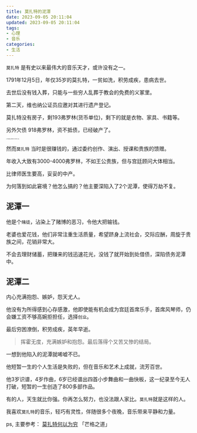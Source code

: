 ```yaml
---
title: 莫扎特的泥潭
date: 2023-09-05 20:11:04
updated: 2023-09-05 20:11:04
tags:
- 心理
- 音乐
categories:
- 生活
---
```


`莫扎特` 是有史以来最伟大的音乐天才，或许没有之一。

1791年12月5日，年仅35岁的莫扎特，一贫如洗，积劳成疾，患病去世。

去世后没有钱入葬，只能与一些穷人乱葬于教会的免费的义冢里。

第二天，维也纳公证员应邀对其进行遗产登记。

莫扎特没有房子，剩193弗罗林(货币单位)，剩下的就是衣物、家具、书籍等。

另外欠债 918弗罗林，资不抵债，已经破产了。

<img src="https://s2.loli.net/2023/09/05/IEpxBrqmvJoe6TR.jpg" alt="Wolfgang-amadeus-mozart_1.jpg" style="zoom: 15%;" />

然而`莫扎特` 当时是很赚钱的，通过委约创作、演出、授课和贵族的馈赠。

年收入大致有3000-4000弗罗林，不如王公贵族，但与宫廷顾问大体相当。

比律师医生要高，妥妥的中产。

为何落到如此窘境？他怎么搞的？他主要深陷入了2个泥潭，使得万劫不复。



## 泥潭一

他是个`赌徒`，沾染上了赌博的恶习，令他大把输钱。

老婆也爱花钱，他们非常注重生活质量，希望跻身上流社会，交际应酬，周旋于贵族之间，花销非常大。

不会去理财储蓄，把赚来的钱迅速花光，没钱了就开始到处借债，深陷债务泥潭中。



## 泥潭二

内心充满抱怨、嫉妒，怨天尤人。

他没有为所得感到心存感激，他即使能有机会成为宫廷首席乐手，首席风琴师，仍会嫌工资不够高婉拒担任，选择`创业`。

最后穷困潦倒，积劳成疾，英年早逝。



> 挥霍无度，充满嫉妒和抱怨。最后落得个又苦又惨的结局。



一想到他陷入的泥潭就唏嘘不已。

他短暂一生的个人生活是失败的，但在音乐和艺术上成就，流芳百世。

他3岁识谱，4岁作曲，6岁已经谱出四首小步舞曲和一曲快板，这一纪录至今无人打破，短暂的一生创造了800多部作品。

有的人，天生就比你强。你再怎么努力，也没法跟人家比。`莫扎特`就是这样的人。

我喜欢`莫扎特`的音乐，轻巧有灵性，伴随很多个夜晚，音乐带来平静和力量。



ps, 主要参考：
[莫扎特何以为穷](https://www.sohu.com/a/160972772_668695)
「芒格之道」

